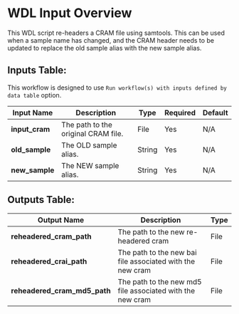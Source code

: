 # WDL Input Overview

This WDL script re-headers a CRAM file using samtools. This can be used when a sample name has changed, and the CRAM
header needs to be updated to replace the old sample alias with the new sample alias.

## Inputs Table:
This workflow is designed to use `Run workflow(s) with inputs defined by data table` option.

| Input Name          | Description                                                                                                                                                                      | Type   | Required | Default  |
|---------------------|----------------------------------------------------------------------------------------------------------------------------------------------------------------------------------|--------|----------|----------|
| **input_cram**      | The path to the original CRAM file.                                                                                                                                              | File   | Yes      | N/A      |
| **old_sample**      | The OLD sample alias.                                                                                                                                                            | String | Yes      | N/A      |
| **new_sample**      | The NEW sample alias.                                                                                                                                                            | String | Yes      | N/A      |

## Outputs Table:
| Output Name                  | Description                                               | Type |
|------------------------------|-----------------------------------------------------------|------|
| **reheadered_cram_path**     | The path to the new re-headered cram                      | File |
| **reheadered_crai_path**     | The path to the new bai file associated with the new cram | File |
| **reheadered_cram_md5_path** | The path to the new md5 file associated with the new cram | File |
